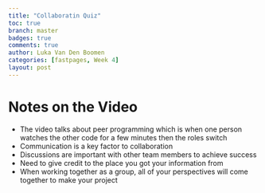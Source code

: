 ```yaml
---
title: "Collaboratin Quiz"
toc: true
branch: master
badges: true
comments: true
author: Luka Van Den Boomen
categories: [fastpages, Week 4]
layout: post
---
```


# Notes on the Video
- The video talks about peer programming which is when one person watches the other code for a few minutes then the roles switch
- Communication is a key factor to collaboration
- Discussions are important with other team members to achieve success
- Need to give credit to the place you got your information from 
- When working together as a group, all of your perspectives will come together to make your project
